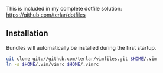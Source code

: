 This is included in my complete dotfile solution:
https://github.com/terlar/dotfiles

## Installation
Bundles will automatically be installed during the first startup.

```sh
git clone git://github.com/terlar/vimfiles.git $HOME/.vim
ln -s $HOME/.vim/vimrc $HOME/.vimrc
```
